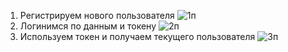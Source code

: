 1. Регистрируем нового пользователя
![1п](https://user-images.githubusercontent.com/75805230/177324661-27959969-0894-4df2-85c6-c65a6b33812f.JPG)
2. Логинимся по данным и токену
![2п](https://user-images.githubusercontent.com/75805230/177324709-39cd5cc2-4016-4a0e-bc36-b128fca25051.JPG)
3. Используем токен и получаем текущего пользователя
![3п](https://user-images.githubusercontent.com/75805230/177324706-c72985c5-0ec7-4e9f-b928-46fac9871aa3.JPG)

